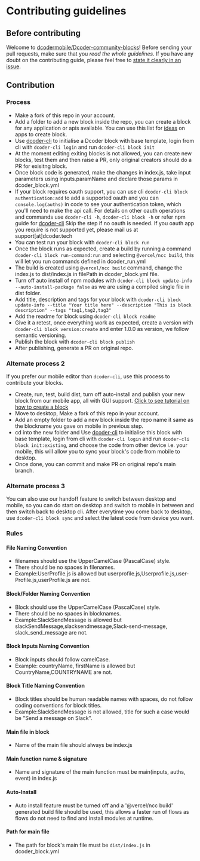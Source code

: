 # Contributing guidelines

## Before contributing

Welcome to [dcodermobile/Dcoder-community-blocks](https://github.com/dcodermobile/Dcoder-community-blocks)! Before sending your pull requests,
make sure that you _read the whole guidelines_. If you have any doubt on the contributing guide, please feel free to
[state it clearly in an issue](https://github.com/dcodermobile/Dcoder-community-blocks/issues/new).

## Contribution

### Process

- Make a fork of this repo in your account.
- Add a folder to add a new block inside the repo, you can create a block for any application or apis available. You can use this list for [ideas](https://github.com/dcodermobile/Dcoder-community-blocks/blob/main/Roadmap.md) on apps to create block.
- Use [dcoder-cli](https://www.npmjs.com/package/@dcodermobile/dcoder-cli) to initialise a Dcoder block with base template, login from cli with `dcoder-cli login` and run `dcoder-cli block init`
- At the moment editing exiting blocks is not allowed, you can create new blocks, test them and then raise a PR, only original creators should do a PR for exisitng block.
- Once block code is generated, make the changes in index.js, take input parameters using inputs.paramName and declare those params in dcoder_block.yml
- If your block requires oauth support, you can use cli `dcoder-cli block authentication:add` to add a supported oauth and you can `console.log(auths)` in code to see your authentication token, which you'll need to make the api call.
  For details on other oauth operations and commands use `dcoder-cli -h`, `dcoder-cli block -h` or refer npm guide for [dcoder-cli](https://www.npmjs.com/package/@dcodermobile/dcoder-cli)
  Skip the step if no oauth is needed. If you oauth app you require is not supported yet, please mail us at support[at]dcoder.tech
- You can test run your block with `dcoder-cli block run`
- Once the block runs as expected, create a build by running a command `dcoder-cli block run-command:run` and selecting `@vercel/ncc build`, this will let you run commands defined in dcoder_run.yml
- The build is created using `@vercel/ncc build` command, change the index.js to dist/index.js in filePath in dcoder_block.yml file.
- Turn off auto install of npm modules with `dcoder-cli block update-info --auto-install-package false` as we are using a compiled single file in dist folder.
- Add title, description and tags for your block with `dcoder-cli block update-info --title "Your title here" --description "This is block description" --tags "tag1,tag2,tag3"`
- Add the readme for block using `dcoder-cli block readme`
- Give it a retest, once everything work as expected, create a version with `dcoder-cli block version:create` and enter 1.0.0 as version, we follow semantic versioning.
- Publish the block with `dcoder-cli block publish`
- After publishing, generate a PR on original repo.

### Alternate process 2

If you prefer our mobile editor than `dcoder-cli`, use this process to contribute your blocks.

- Create, run, test, build dist, turn off auto-install and publish your new block from our mobile app, all with GUI support. [Click to see tutorial on how to create a block](https://www.youtube.com/watch?v=zk24jlyDMb8)
- Move to desktop, Make a fork of this repo in your account.
- Add an empty folder to add a new block inside the repo name it same as the blockname you gave on mobile in previous step.
- cd into the new folder and Use [dcoder-cli](https://www.npmjs.com/package/@dcodermobile/dcoder-cli) to initialise this block with base template, login from cli with `dcoder-cli login` and run `dcoder-cli block init:existing`, and choose the code from other device i.e. your mobile, this will allow you to sync your block's code from mobile to desktop.
- Once done, you can commit and make PR on original repo's main branch.

### Alternate process 3

You can also use our handoff feature to switch between desktop and mobile, so you can do start on desktop and switch to mobile in between and then switch back to desktop cli. After everytime you come back to desktop, use `dcoder-cli block sync` and select the latest code from device you want.

### Rules

#### File Naming Convention

- filenames should use the UpperCamelCase (PascalCase) style.
- There should be no spaces in filenames.
- Example:UserProfile.js is allowed but userprofile.js,Userprofile.js,user-Profile.js,userProfile.js are not.

#### Block/Folder Naming Convention

- Block should use the UpperCamelCase (PascalCase) style.
- There should be no spaces in blocknames.
- Example:SlackSendMessage is allowed but slackSendMessage,slacksendmessage,Slack-send-message, slack_send_message are not.

#### Block Inputs Naming Convention

- Block inputs should follow camelCase.
- Example: countryName, firstName is allowed but CountryName,COUNTRYNAME are not.

#### Block Title Naming Convention

- Block titles should be human readable names with spaces, do not follow coding conventions for block titles.
- Example:SlackSendMessage is not allowed, title for such a case would be "Send a message on Slack".

#### Main file in block

- Name of the main file should always be index.js

#### Main function name & signature

- Name and signature of the main function must be main(inputs, auths, event) in index.js

#### Auto-Install

- Auto install feature must be turned off and a '@vercel/ncc build' generated build file should be used, this allows a faster run of flows as flows do not need to find and install modules at runtime.

#### Path for main file

- The path for block's main file must be `dist/index.js` in dcoder_block.yml
